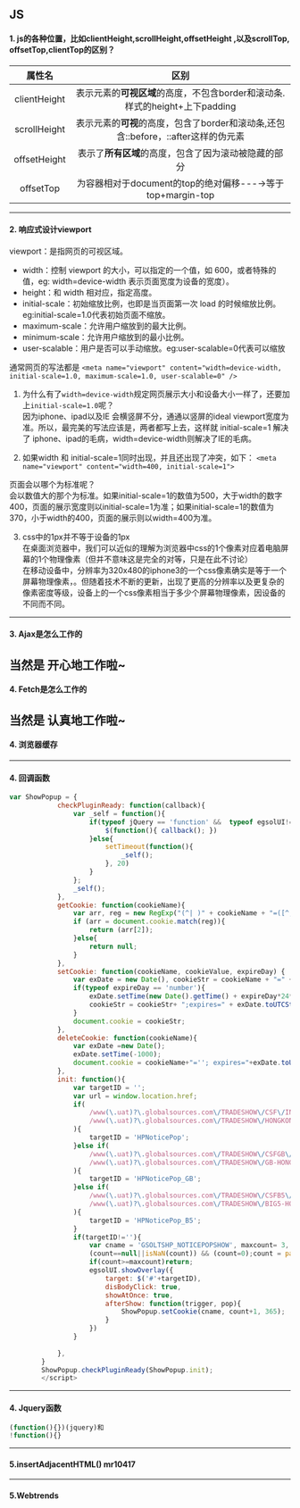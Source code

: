 ## JS
####  1. js的各种位置，比如clientHeight,scrollHeight,offsetHeight ,以及scrollTop, offsetTop,clientTop的区别？ 

属性名|区别
:---:|:--:
clientHeight|表示元素的**可视区域**的高度，不包含border和滚动条.样式的height+上下padding
scrollHeight|表示元素的**可视**的高度，包含了border和滚动条,还包含::before，::after这样的伪元素
offsetHeight|表示了**所有区域**的高度，包含了因为滚动被隐藏的部分
offsetTop   |为容器相对于document的top的绝对偏移---→等于top+margin-top
---
#### 2. 响应式设计viewport

viewport：是指网页的可视区域。
- width：控制 viewport 的大小，可以指定的一个值，如 600，或者特殊的值，eg: width=device-width 表示页面宽度为设备的宽度）。
- height：和 width 相对应，指定高度。
- initial-scale：初始缩放比例，也即是当页面第一次 load 的时候缩放比例。eg:initial-scale=1.0代表初始页面不缩放。
- maximum-scale：允许用户缩放到的最大比例。
- minimum-scale：允许用户缩放到的最小比例。
- user-scalable：用户是否可以手动缩放。eg:user-scalable=0代表可以缩放

通常网页的写法都是
`<meta name="viewport" content="width=device-width, initial-scale=1.0, maximum-scale=1.0, user-scalable=0" />`  
1. 为什么有了`width=device-width`规定网页展示大小和设备大小一样了，还要加上`initial-scale=1.0`呢？  
因为iphone、ipad以及IE 会横竖屏不分，通通以竖屏的ideal viewport宽度为准。所以，最完美的写法应该是，两者都写上去，这样就 initial-scale=1 解决了 iphone、ipad的毛病，width=device-width则解决了IE的毛病。

2. 如果width 和 initial-scale=1同时出现，并且还出现了冲突，如下：
`<meta name="viewport" content="width=400, initial-scale=1">`  

页面会以哪个为标准呢？  
会以数值大的那个为标准。如果initial-scale=1的数值为500，大于width的数字400，页面的展示宽度则以initial-scale=1为准；如果initial-scale=1的数值为370，小于width的400，页面的展示则以width=400为准。  

3. css中的1px并不等于设备的1px  
在桌面浏览器中，我们可以近似的理解为浏览器中css的1个像素对应着电脑屏幕的1个物理像素（但并不意味这是完全的对等，只是在此不讨论）  
在移动设备中，分辨率为320x480的iphone3的一个css像素确实是等于一个屏幕物理像素，。但随着技术不断的更新，出现了更高的分辨率以及更复杂的像素密度等级，设备上的一个css像素相当于多少个屏幕物理像素，因设备的不同而不同。
---
#### 3. Ajax是怎么工作的  
当然是 开心地工作啦~
---
#### 4. Fetch是怎么工作的
当然是 认真地工作啦~
---
#### 4. 浏览器缓存
---
#### 4. 回调函数  
```js
var ShowPopup = {
            checkPluginReady: function(callback){
                var _self = function(){
                    if(typeof jQuery == 'function' &&  typeof egsolUI!='undefined' && typeof egsolUI.showOverlay!='undefined'){
                        $(function(){ callback(); })
                    }else{
                        setTimeout(function(){
                            _self();
                        }, 20)
                    }
                };
                _self();
            },
            getCookie: function(cookieName){
                var arr, reg = new RegExp("(^| )" + cookieName + "=([^;]*)(;|$)");
                if (arr = document.cookie.match(reg)){
                    return (arr[2]);
                }else{
                    return null;
                }
            },
            setCookie: function(cookieName, cookieValue, expireDay) {
                var exDate = new Date(), cookieStr = cookieName + "=" + escape(cookieValue) + ";path=/";
                if(typeof expireDay == 'number'){
                    exDate.setTime(new Date().getTime() + expireDay*24*60*60*1000);
                    cookieStr = cookieStr+ ";expires=" + exDate.toUTCString();
                }
                document.cookie = cookieStr;
            },
            deleteCookie: function(cookieName){
                var exDate =new Date();
                exDate.setTime(-1000);
                document.cookie = cookieName+"=''; expires="+exDate.toUTCString();
            },
            init: function(){
                var targetID = '';
                var url = window.location.href;
                if(
                    /www(\.uat)?\.globalsources.com\/TRADESHOW\/CSF\/INDEX\.HTM/.test(url)||
                    /www(\.uat)?\.globalsources.com\/TRADESHOW\/HONGKONG-(\w|-)+.HTM/.test(url)
                ){
                    targetID = 'HPNoticePop';
                }else if(
                    /www(\.uat)?\.globalsources.com\/TRADESHOW\/CSFGB\/INDEX\.HTM/.test(url)||
                    /www(\.uat)?\.globalsources.com\/TRADESHOW\/GB-HONGKONG-(\w|-)+.HTM/.test(url)
                ){
                    targetID = 'HPNoticePop_GB';
                }else if(
                    /www(\.uat)?\.globalsources.com\/TRADESHOW\/CSFB5\/INDEX\.HTM/.test(url)||
                    /www(\.uat)?\.globalsources.com\/TRADESHOW\/BIG5-HONGKONG-(\w|-)+.HTM/.test(url)
                ){
                    targetID = 'HPNoticePop_B5';
                }
                if(targetID!=''){
                    var cname = 'GSOLTSHP_NOTICEPOPSHOW', maxcount= 3, count = ShowPopup.getCookie(cname);
                    (count==null||isNaN(count)) && (count=0);count = parseInt(count);
                    if(count>=maxcount)return;
                    egsolUI.showOverlay({
                        target: $('#'+targetID),
                        disBodyClick: true,
                        showAtOnce: true,
                        afterShow: function(trigger, pop){
                            ShowPopup.setCookie(cname, count+1, 365);
                        }
                    })
                }
                
            },
        }
        ShowPopup.checkPluginReady(ShowPopup.init);
        </script>
```  
---
#### 4. Jquery函数  
```js
(function(){})(jquery)和  
!function(){}
```
---
#### 5.insertAdjacentHTML() mr10417
---
#### 5.Webtrends





